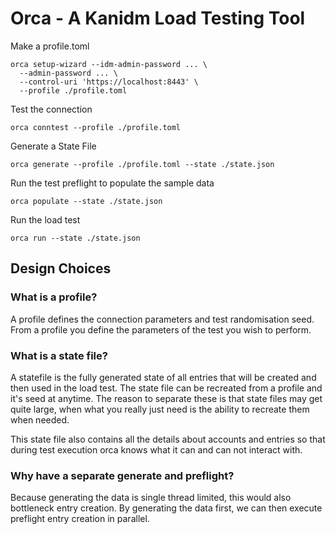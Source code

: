 # Orca - A Kanidm Load Testing Tool

Make a profile.toml

```shell
orca setup-wizard --idm-admin-password ... \
  --admin-password ... \
  --control-uri 'https://localhost:8443' \
  --profile ./profile.toml
```

Test the connection

```shell
orca conntest --profile ./profile.toml
```

Generate a State File

```shell
orca generate --profile ./profile.toml --state ./state.json
```

Run the test preflight to populate the sample data

```shell
orca populate --state ./state.json
```

Run the load test

```shell
orca run --state ./state.json
```

## Design Choices

### What is a profile?

A profile defines the connection parameters and test randomisation seed. From a profile you define the parameters of the
test you wish to perform.

### What is a state file?

A statefile is the fully generated state of all entries that will be created and then used in the load test. The state
file can be recreated from a profile and it's seed at anytime. The reason to separate these is that state files may get
quite large, when what you really just need is the ability to recreate them when needed.

This state file also contains all the details about accounts and entries so that during test execution orca knows what
it can and can not interact with.

### Why have a separate generate and preflight?

Because generating the data is single thread limited, this would also bottleneck entry creation. By generating the data
first, we can then execute preflight entry creation in parallel.
